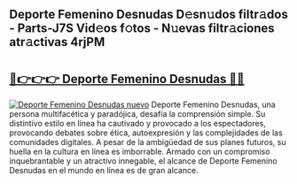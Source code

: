 ## Deporte Femenino Desnudas D𝚎sn𝚞dos filtr𝚊dos - Parts-J7S Vid𝚎os f𝚘tos - N𝚞evas filtr𝚊ciones atr𝚊ctivas 4rjPM

# <h2><a href="http://mbaat0.tromn.icu/?c=Deporte+Femenino+Desnudas">🔗👉👉👉 Deporte Femenino Desnudas 🔗🔗</a></h2>

[![Deporte Femenino Desnudas nuevo](https://i.imgur.com/pEAQMta.gif)](http://mbaat0.tromn.icu/?c=Deporte+Femenino+Desnudas)
Deporte Femenino Desnudas, una persona multifacética y paradójica, desafía la comprensión simple. Su distintivo estilo en línea ha cautivado y provocado a los espectadores, provocando debates sobre ética, autoexpresión y las complejidades de las comunidades digitales. A pesar de la ambigüedad de sus planes futuros, su huella en la cultura en línea es imborrable. Armado con un compromiso inquebrantable y un atractivo innegable, el alcance de Deporte Femenino Desnudas en el mundo en línea es de gran alcance.
